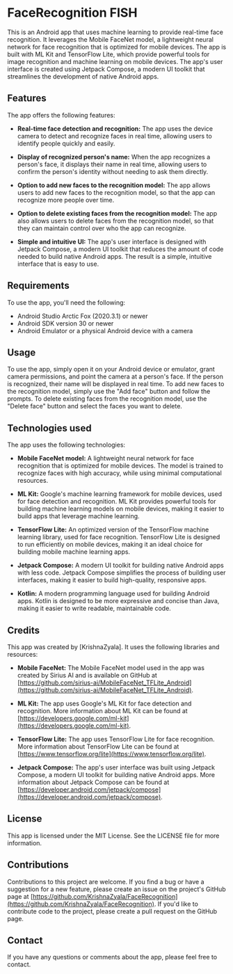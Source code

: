 # FaceRecognition FISH

This is an Android app that uses machine learning to provide real-time face recognition. It leverages the Mobile FaceNet model, a lightweight neural network for face recognition that is optimized for mobile devices. The app is built with ML Kit and TensorFlow Lite, which provide powerful tools for image recognition and machine learning on mobile devices. The app's user interface is created using Jetpack Compose, a modern UI toolkit that streamlines the development of native Android apps.

## Features

The app offers the following features:

- **Real-time face detection and recognition:** The app uses the device camera to detect and recognize faces in real time, allowing users to identify people quickly and easily.

- **Display of recognized person's name:** When the app recognizes a person's face, it displays their name in real time, allowing users to confirm the person's identity without needing to ask them directly.

- **Option to add new faces to the recognition model:** The app allows users to add new faces to the recognition model, so that the app can recognize more people over time.

- **Option to delete existing faces from the recognition model:** The app also allows users to delete faces from the recognition model, so that they can maintain control over who the app can recognize.

- **Simple and intuitive UI:** The app's user interface is designed with Jetpack Compose, a modern UI toolkit that reduces the amount of code needed to build native Android apps. The result is a simple, intuitive interface that is easy to use.

## Requirements

To use the app, you'll need the following:

- Android Studio Arctic Fox (2020.3.1) or newer
- Android SDK version 30 or newer
- Android Emulator or a physical Android device with a camera

## Usage

To use the app, simply open it on your Android device or emulator, grant camera permissions, and point the camera at a person's face. If the person is recognized, their name will be displayed in real time. To add new faces to the recognition model, simply use the "Add face" button and follow the prompts. To delete existing faces from the recognition model, use the "Delete face" button and select the faces you want to delete.

## Technologies used

The app uses the following technologies:

- **Mobile FaceNet model:** A lightweight neural network for face recognition that is optimized for mobile devices. The model is trained to recognize faces with high accuracy, while using minimal computational resources.

- **ML Kit:** Google's machine learning framework for mobile devices, used for face detection and recognition. ML Kit provides powerful tools for building machine learning models on mobile devices, making it easier to build apps that leverage machine learning.

- **TensorFlow Lite:** An optimized version of the TensorFlow machine learning library, used for face recognition. TensorFlow Lite is designed to run efficiently on mobile devices, making it an ideal choice for building mobile machine learning apps.

- **Jetpack Compose:** A modern UI toolkit for building native Android apps with less code. Jetpack Compose simplifies the process of building user interfaces, making it easier to build high-quality, responsive apps.

- **Kotlin:** A modern programming language used for building Android apps. Kotlin is designed to be more expressive and concise than Java, making it easier to write readable, maintainable code.

## Credits

This app was created by [KrishnaZyala]. It uses the following libraries and resources:

- **Mobile FaceNet:** The Mobile FaceNet model used in the app was created by Sirius AI and is available on GitHub at [https://github.com/sirius-ai/MobileFaceNet_TFLite_Android](https://github.com/sirius-ai/MobileFaceNet_TFLite_Android).

- **ML Kit:** The app uses Google's ML Kit for face detection and recognition. More information about ML Kit can be found at [https://developers.google.com/ml-kit](https://developers.google.com/ml-kit).

- **TensorFlow Lite:** The app uses TensorFlow Lite for face recognition. More information about TensorFlow Lite can be found at [https://www.tensorflow.org/lite](https://www.tensorflow.org/lite).

- **Jetpack Compose:** The app's user interface was built using Jetpack Compose, a modern UI toolkit for building native Android apps. More information about Jetpack Compose can be found at [https://developer.android.com/jetpack/compose](https://developer.android.com/jetpack/compose).

## License

This app is licensed under the MIT License. See the LICENSE file for more information.

## Contributions

Contributions to this project are welcome. If you find a bug or have a suggestion for a new feature, please create an issue on the project's GitHub page at [https://github.com/KrishnaZyala/FaceRecognition](https://github.com/KrishnaZyala/FaceRecognition). If you'd like to contribute code to the project, please create a pull request on the GitHub page. 

## Contact

If you have any questions or comments about the app, please feel free to contact.
